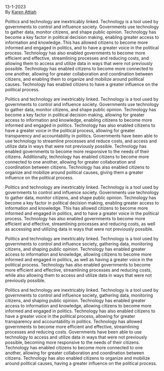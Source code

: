 # 
\
13-1-2023\
By [Karen Attiah](../authors/1.md)

Politics and technology are inextricably linked. Technology is a tool used by governments to control and influence society. Governments use technology to gather data, monitor citizens, and shape public opinion. Technology has become a key factor in political decision making, enabling greater access to information and knowledge. This has allowed citizens to become more informed and engaged in politics, and to have a greater voice in the political process. Technology has also enabled governments to become more efficient and effective, streamlining processes and reducing costs, and allowing them to access and utilize data in ways that were not previously possible. Technology has enabled citizens to become more connected to one another, allowing for greater collaboration and coordination between citizens, and enabling them to organize and mobilize around political causes. Technology has enabled citizens to have a greater influence on the political process.


Politics and technology are inextricably linked. Technology is a tool used by governments to control and influence society. Governments use technology to gather data, monitor citizens, and shape public opinion. Technology has become a key factor in political decision making, allowing for greater access to information and knowledge, enabling citizens to become more informed and engaged in politics. Technology has also enabled citizens to have a greater voice in the political process, allowing for greater transparency and accountability in politics. Governments have been able to use technology to streamline processes and reduce costs, and access and utilize data in ways that were not previously possible. Technology has enabled governments to become more responsive to the needs of their citizens. Additionally, technology has enabled citizens to become more connected to one another, allowing for greater collaboration and coordination between citizens. Technology has also enabled citizens to organize and mobilize around political causes, giving them a greater influence on the political process.


Politics and technology are inextricably linked. Technology is a tool used by governments to control and influence society. Governments use technology to gather data, monitor citizens, and shape public opinion. Technology has become a key factor in political decision making, enabling greater access to information and knowledge. This has allowed citizens to become more informed and engaged in politics, and to have a greater voice in the political process. Technology has also enabled governments to become more efficient and effective, streamlining processes and reducing costs, as well as accessing and utilizing data in ways that were not previously possible.


Politics and technology are inextricably linked. Technology is a tool used by governments to control and influence society, gathering data, monitoring citizens, and shaping public opinion. Technology has enabled greater access to information and knowledge, allowing citizens to become more informed and engaged in politics, as well as having a greater voice in the political process. Technology has also enabled governments to become more efficient and effective, streamlining processes and reducing costs, while also allowing them to access and utilize data in ways that were not previously possible.

Politics and technology are inextricably linked. Technology is a tool used by governments to control and influence society, gathering data, monitoring citizens, and shaping public opinion. Technology has enabled greater access to information and knowledge, allowing citizens to become more informed and engaged in politics. Technology has also enabled citizens to have a greater voice in the political process, allowing for greater transparency and accountability in politics. 
Technology has allowed governments to become more efficient and effective, streamlining processes and reducing costs. Governments have been able to use technology to access and utilize data in ways that were not previously possible, becoming more responsive to the needs of their citizens. Technology has enabled citizens to become more connected to one another, allowing for greater collaboration and coordination between citizens. Technology has also enabled citizens to organize and mobilize around political causes, having a greater influence on the political process.




